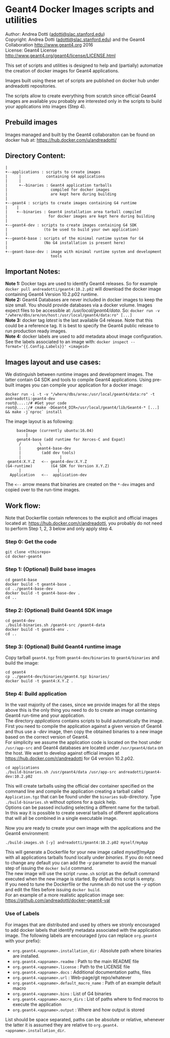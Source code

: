 Geant4 Docker Images scripts and utilities
==========================================


Author: Andrea Dotti (adotti@slac.stanford.edu)  
Copyright: Andrea Dotti (adotti@slac.stanford.edu) and the Geant4 Collaboration http://www.geant4.org 2016   
License: Geant4 License http://www.geant4.org/geant4/license/LICENSE.html

This set of scripts and utilities is designed to 
help and (partially) automatize the creation of 
docker images for Geant4 applications.

Images built using these set of scripts are
published on docker hub under andreadotti repositories.

The scripts allow to create everything from scratch since official Geant4 images are available you
probably are interested only in the scripts to build your applications into images (Step 4).

Prebuild images
--------------------
Images managed and built by the Geant4 collaboraiton can be found on docker hub at:
https://hub.docker.com/u/andreadotti/

Directory Content:
-----------------

```
|
+--applications : scripts to create images
|     |           containing G4 applications
|     |
|     +--binaries : Geant4 application tarballs
|                   compiled for docker images
|                   are kept here during building
|
+--geant4 : scripts to create images containing G4 runtime
|    |
|    +--binaries : Geant4 installation area tarball compiled
|                  for docker images are kept here during building
|
+--geant4-dev : scripts to create images containing G4 SDK
|                (to be used to build your own application)
|
+--geant4-base : scripts of the minimal runtime system for G4
|                (No G4 installation is present here)
|
+--geant-base-dev : image with minimal runtime system and development
                    tools
```

Important Notes:
---------------

**Note 1:** Docker tags are used to identify Geant4 releases. So for example
`docker pull andreadotti/geant4:10.2.p02` will download  the docker image
containing Geant4 Version 10.2.p02 runtime.  
**Note 2:** Geant4 Databases are never included in docker images to keep the 
size small. You should provide databases via a docker volume. Images expect
files to be accessible at: */usr/local/geant4/data*. So:
`docker run -v "/where/dbs/are/on/host:/usr/local/geant4/data:ro" [...]`  
**Note 3:** docker tag *latest* is the last available G4 release. Note that this could
be a reference tag. It is best to specify the Geant4 public release to run production 
ready images.  
**Note 4:** docker labels are used to add metadata about image configuration. See
the labels associated to an image with: `docker inspect --format='{{.Config.Labels}}' <imageid>`

Images layout and use cases:
-------------------------------------
We distinguish between runtime images and development images. The latter contain G4 SDK and
tools to compile Geant4 applications. Using pre-built images you can compile your application for a docker image: 
```
docker run -i -t -v "/where/dbs/area:/usr/local/geant4/data:ro" -t andreadotti:geant4-dev
root@....:/# #Get your code
root@....:/# cmake -DGeant4_DIR=/usr/local/geant4/lib/Geant4-* [...] && make -j`nproc` install
```

The image layout is as following:  
```
     baseImage (currently ubuntu:16.04)
         |
     genat4-base (add runtime for Xerces-C and Expat)
      /        \
      |       geant4-base-dev
      |         (add dev tools)
      |                 |
 geant4:X.Y.Z   <-- geant4-dev:X.Y.Z 
(G4-runtime)        (G4 SDK for Version X.Y.Z)
      |                |
  Application   <--  application-dev
```
The `<--` arrow means that binaries are created on the `*-dev` images and copied over to 
the run-time images.

Work flow:
---------
Note that Dockerfile contain references to the explicit and official images located at:
https://hub.docker.com/r/andreadotti, you probably do not need to perform Step 1, 2, 3 below
and only apply step 4.

### Step 0: Get the code
```
git clone <thisrepo>
cd docker-geant4
```

### Step 1: (Optional) Build base images 
```
cd geant4-base
docker build -t geant4-base .
cd ../geant4-base-dev
docker build -t geant4-base-dev .
cd ..
```

### Step 2: (Optional) Build Geant4 SDK image
```
cd geant4-dev
./build-binaries.sh /geant4-src /geant4-data
docker build -t geant4-env .
cd ..
```
### Step 3: (Optional) Build Geant4 runtime image 
Copy tarball `geant4.tgz` from `geant4-dev/binaries` to 
`geant4/binaries` and build the image:
```
cd geant4
cp ../geant4-dev/binaries/geant4.tgz binaries/
docker build -t geant4:X.Y.Z .
```

### Step 4: Build application
In the vast majority of the cases, since we provide images for all the steps above
this is the only thing you need to do to create an image containing Geant4 run-time
and your application.  
The directory *applications* contains scripts to build automatically the image.  
First you need to compile the application against a given version of Geant4 and thus use a 
*-dev* image, then copy the obtained binaries to a new image based on the correct version
of Geant4.  
For simplicity we assume the application code is located on the host under `/usr/app-src` 
and Geant4 databases are located under `/usr/geant4/data` on the host. We want to develop
against official images at https://hub.docker.com/r/andreadotti for G4 version 10.2.p02.  
```
cd applications
./build-binaries.sh /usr/geant4/data /usr/app-src andreadotti/geant4-dev:10.2.p02
```
This will create tarballs using the official dev container specified on the command line
 and compile the application creating a tarball called `Application.tgz` that can be found under
the `binaries` sub-directory. Type `./build-binaries.sh` without options for a quick help.  
Options can be passed including selecting a different name for the tarball. In this way it is 
possible to create several tarballs of different applications that will all be combined in 
a single executable image.

Now you are ready to create your own image with the applications and the Geant4 environment:
```
./build-images.sh [-y] andreadotti/geant4:10.2.p02 myself/myApp
```
This will generate a Dockerfile for your new image called *myself/myApp* with all applications
 tarballs found locally under *binaries*. If you do not need to change any default you can 
 add the *-y* parameter to avoid the manual step of issuing the `docker buld` command.  
The new image will use the script `runme.sh` script as the default command executed when the 
new image is started. By default this script is empty.  
If you need to tune the Dockerfile or the runme.sh do not use the *-y* option and edit the files 
before issuing `docker build`.  
For an example of a more realistic application image see: https://github.com/andreadotti/docker-geant4-val
 
### Use of Labels
 For images that are distributed and used by others we stronly encouraged to add docker labels
 that identify metadata associated with the application image. The following labels are encouraged
 (you can replace `org.geant4` with your prefix):
 
 * `org.geant4.<appname>.installation_dir` : Absolute path where binaries are installed.
 * `org.geant4.<appname>.readme` : Path to the main README file
 * `org.geant4.<appname>.license` : Path to the LICENSE file
 * `org.geant4.<appname>.docs` : Additional documentation paths, files
 * `org.geant4.<appname>.url` : Web-page/git repo/whatever
 * `org.geant4.<appname>.default_macro_name` : Path of an example default macro
 * `org.geant4.<appname>.bins` : List of G4 binaries
 * `org.geant4.<appname>.macro_dirs` : List of paths where to find macros to execute the application
 * `org.geant4.<appname>.output` : Where and how output is stored
 
 List should be space separated, paths can be absolute or relative, whenever the latter it is
 assumed they are relative to `org.geant4.<appname>.installation_dir`.